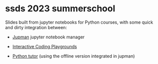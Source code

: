 # ssds 2023 summerschool

Slides built from jupyter notebooks for Python courses, with some quick and dirty integration between:

- [Jupman](https://github.com/DavidLeoni/jupman) jupyter notebook manager

- [Interactive Coding Playgrounds](https://github.com/lucademenego99/icp-bundle)

- [Python tutor](https://pythontutor.com/) (using the offline version integrated in jupman)

